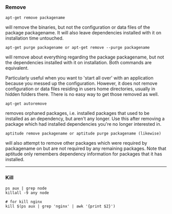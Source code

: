 ### Remove
```console
apt-get remove packagename
```

will remove the binaries, but not the configuration or data files of the package packagename. It will also leave dependencies installed with it on installation time untouched.
```console 
apt-get purge packagename or apt-get remove --purge packagename
```

will remove about everything regarding the package packagename, but not the dependencies installed with it on installation.
Both commands are equivalent.

Particularly useful when you want to 'start all over' with an application because you messed up the configuration. However, 
it does not remove configuration or data files residing in users home directories, usually in hidden folders there. 
There is no easy way to get those removed as well.

```console
apt-get autoremove
```

removes orphaned packages, i.e. installed packages that used to be installed as an dependency, 
but aren't any longer. Use this after removing a package which had installed dependencies you're no longer interested in.

```console
aptitude remove packagename or aptitude purge packagename (likewise)
```

will also attempt to remove other packages which were required by packagename on but are not required by any remaining packages. 
Note that aptitude only remembers dependency information for packages that it has installed.
___________
### Kill 
```console
ps aux | grep node
killall -9 any node

# for kill nginx
kill $(ps aux | grep 'nginx' | awk '{print $2}')

```
